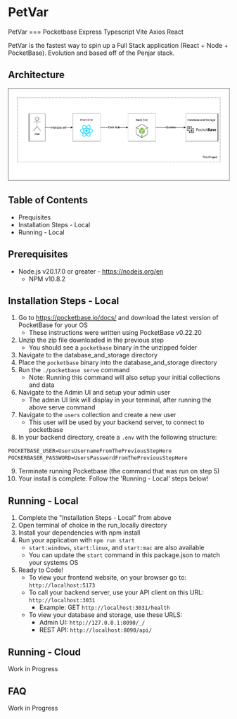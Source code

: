 # PetVar
PetVar === Pocketbase Express Typescript Vite Axios React

PetVar is the fastest way to spin up a Full Stack application (React + Node + PocketBase). Evolution and based off of the Penjar stack. 

## Architecture

![Architecture](project_documentation/architecture_images/architecture.drawio.png)

## Table of Contents
* Prequisites
* Installation Steps - Local
* Running - Local

## Prerequisites

* Node.js v20.17.0 or greater - https://nodejs.org/en
  * NPM v10.8.2

## Installation Steps - Local

1. Go to https://pocketbase.io/docs/ and download the latest version of PocketBase for your OS
    * These instructions were written using PocketBase v0.22.20 
2. Unzip the zip file downloaded in the previous step
    * You should see a `pocketbase` binary in the unzipped folder
3. Navigate to the database_and_storage directory
4. Place the `pocketbase` binary into the database_and_storage directory
5. Run the `./pocketbase serve` command
    * Note: Running this command will also setup your initial collections and data
6. Navigate to the Admin UI and setup your admin user
    * The admin UI link will display in your terminal, after running the above serve command
7. Navigate to the `users` collection and create a new user
    * This user will be used by your backend server, to connect to pocketbase
8. In your backend directory, create a `.env` with the following structure:
```
POCKETBASE_USER=UsersUsernameFromThePreviousStepHere
POCKERBASER_PASSWORD=UsersPasswordFromThePreviousStepHere
```
9. Terminate running Pocketbase (the command that was run on step 5)
10. Your install is complete. Follow the 'Running - Local' steps below!

## Running - Local

1. Complete the "Installation Steps - Local" from above
2. Open terminal of choice in the run_locally directory
3. Install your dependencies with npm install
4. Run your application with `npm run start`
      * `start:windows`, `start:linux`, and `start:mac` are also available
      * You can update the `start` command in this package.json to match your systems OS
5. Ready to Code!
     * To view your frontend website, on your browser go to: `http://localhost:5173`
     * To call your backend server, use your API client on this URL: `http://localhost:3031`
         * Example: GET `http://localhost:3031/health`
     * To view your database and storage, use these URLS:
        * Admin UI: `http://127.0.0.1:8090/_/`
        * REST API: `http://localhost:8090/api/`

## Running - Cloud
Work in Progress

## FAQ
Work in Progress